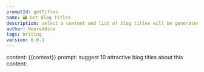 ```yaml
---
promptId: getTitles
name: 🗃️ Get Blog Titles
description: select a content and list of blog titles will be generated
author: Noureddine
tags: Writing
version: 0.0.1
---
```

content: 
{{context}}
prompt:
suggest 10 attractive blog titles about this content: